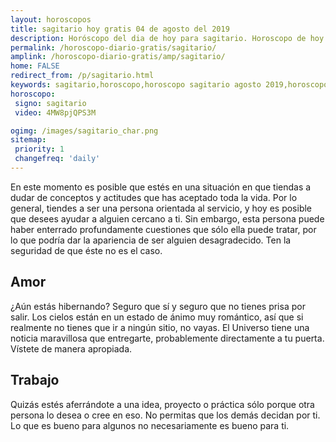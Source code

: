 ```yaml
---
layout: horoscopos
title: sagitario hoy gratis 04 de agosto del 2019 
description: Horóscopo del dia de hoy para sagitario. Horoscopo de hoy 04 de agosto del 2019. Las predicciones de amor, trabajo, vida personal gratis.
permalink: /horoscopo-diario-gratis/sagitario/
amplink: /horoscopo-diario-gratis/amp/sagitario/
home: FALSE
redirect_from: /p/sagitario.html
keywords: sagitario,horoscopo,horoscopo sagitario agosto 2019,horoscopo sagitario hoy,tarot sagitario agosto 2019,horoscopo sagitario,tarot sagitario hoy,horoscopo de hoy,horoscopo diario,tarot del amor,horoscopo de hoy sagitario,horoscopo diario del tarot, Horoscopo de hoy sagitario 04 de agosto del 2019,horóscopo del día, el horoscopo de hoy
horoscopo:
 signo: sagitario
 video: 4MW8pjQPS3M

ogimg: /images/sagitario_char.png
sitemap:
 priority: 1
 changefreq: 'daily'
---
```



En este momento es posible que estés en una situación en que tiendas a dudar de conceptos y actitudes que has aceptado toda la vida. Por lo general, tiendes a ser una persona orientada al servicio, y hoy es posible que desees ayudar a alguien cercano a ti. Sin embargo, esta persona puede haber enterrado profundamente cuestiones que sólo ella puede tratar, por lo que podría dar la apariencia de ser alguien desagradecido. Ten la seguridad de que éste no es el caso.

## Amor

¿Aún estás hibernando? Seguro que sí y seguro que no tienes prisa por salir. Los cielos están en un estado de ánimo muy romántico, así que si realmente no tienes que ir a ningún sitio, no vayas. El Universo tiene una noticia maravillosa que entregarte, probablemente directamente a tu puerta. Vístete de manera apropiada.

## Trabajo

Quizás estés aferrándote a una idea, proyecto o práctica sólo porque otra persona lo desea o cree en eso. No permitas que los demás decidan por ti. Lo que es bueno para algunos no necesariamente es bueno para ti.